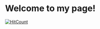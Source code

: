 # Welcome to my page!



[![HitCount](https://hits.dwyl.com/kwokmoro/kwokmorogithubio.svg?style=flat-square&show=unique)](http://hits.dwyl.com/kwokmoro/kwokmorogithubio)
